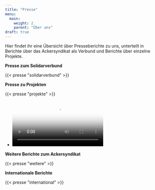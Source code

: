 ```yaml
---
title: "Presse"
menu:
  main:
    weight: 2
    parent: "Über uns"
draft: true
---
```


Hier findet ihr eine Übersicht über Presseberichte zu uns, unterteilt in Berichte über das Ackersyndikat als Verbund und Berichte über einzelne Projekte.

**Presse zum Solidarverbund**

{{< presse "solidarverbund" >}}

**Presse zu Projekten**

{{< presse "projekte" >}}

<ul class="citation-list">
<li>
<video controls poster="https://media.morris-frank.com/file/morris-media/2022_steudnitz_720p.jpg" src="https://media.morris-frank.com/file/morris-media/2022_steudnitz_720p.mp4" />
</li>
</ul>

**Weitere Berichte zum Ackersyndikat**

{{< presse "weitere" >}}

**Internationale Berichte**

{{< presse "international" >}}


